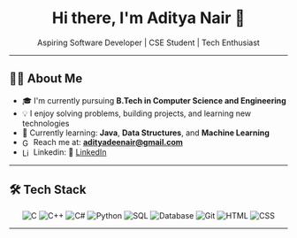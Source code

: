 <h1 align="center">Hi there, I'm Aditya Nair 👋</h1>

<p align="center">
  Aspiring Software Developer | CSE Student | Tech Enthusiast
</p>

---

## 🧑‍💻 About Me

- 🎓 I'm currently pursuing **B.Tech in Computer Science and Engineering**
- 💡 I enjoy solving problems, building projects, and learning new technologies
- 🌱 Currently learning: **Java**, **Data Structures**, and **Machine Learning**
- <img src="https://cdn.jsdelivr.net/gh/devicons/devicon/icons/google/google-original.svg" alt="Gmail" width="16" style="vertical-align:middle;"/> Reach me at: **adityadeenair@gmail.com**  
- <img src="https://cdn.jsdelivr.net/gh/devicons/devicon/icons/linkedin/linkedin-original.svg" alt="LinkedIn" width="16" style="vertical-align:middle;"/> Linkedin: 🔗 [LinkedIn](https://www.linkedin.com/in/aditya-d-nair-959762330/)



---

## 🛠️ Tech Stack

<div align="center">
  
  ![C](https://img.shields.io/badge/C-00599C?style=for-the-badge&logo=c&logoColor=white)
  ![C++](https://img.shields.io/badge/C++-00599C?style=for-the-badge&logo=cplusplus&logoColor=white)
  ![C#](https://img.shields.io/badge/C%23-239120?style=for-the-badge&logo=c-sharp&logoColor=white)
  ![Python](https://img.shields.io/badge/Python-3776AB?style=for-the-badge&logo=python&logoColor=white)
  ![SQL](https://img.shields.io/badge/SQL-336791?style=for-the-badge&logo=postgresql&logoColor=white)
  ![Database](https://img.shields.io/badge/Database-4DB33D?style=for-the-badge&logo=databricks&logoColor=white)
  ![Git](https://img.shields.io/badge/Git-F05032?style=for-the-badge&logo=git&logoColor=white)
  ![HTML](https://img.shields.io/badge/HTML-E34F26?style=for-the-badge&logo=html5&logoColor=white)
  ![CSS](https://img.shields.io/badge/CSS-1572B6?style=for-the-badge&logo=css3&logoColor=white&labelColor=black)










</div>

---

